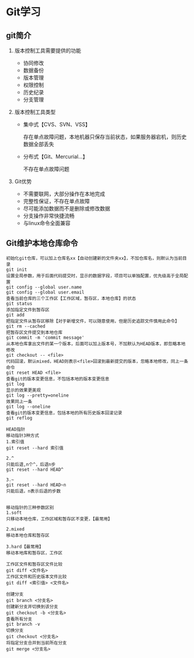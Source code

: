 # Git学习

## git简介

1. 版本控制工具需要提供的功能

   - 协同修改
   - 数据备份
   - 版本管理
   - 权限控制
   - 历史纪录
   - 分支管理

2. 版本控制工具类型

   - 集中式【CVS、SVN、VSS】

     存在单点故障问题，本地机器只保存当前状态，如果服务器宕机，则历史数据全部丢失

   - 分布式【Git、Mercurial...】

     不存在单点故障问题

3. Git优势

   - 不需要联网，大部分操作在本地完成
   - 完整性保证，不存在单点故障
   - 尽可能添加数据而不是删除或修改数据
   - 分支操作非常快捷流畅
   - 与linux命令全面兼容

## Git维护本地仓库命令

```shell
初始化git仓库，可以加上仓库名xx【自动创建新的文件夹xx】，不加仓库名，则默认为当前目录
git init 
设置全局参数，用于后面代码提交时，显示的数据字段，项目可以单独配置，优先级高于全局配置
git config --global user.name
git config --global user.email
查看当前仓库的三个工作区【工作区域，暂存区，本地仓库】的状态
git status
添加指定文件到暂存区
git add 
把指定文件从暂存区移除【对于新增文件，可以随意使用，但是历史追踪文件慎用此命令】
git rm --cached
把暂存区文件提交到本地仓库
git commit -m 'commit message'
从本地仓库拿出文件的某一个版本，后面可以加上版本号，不加默认为HEAD版本，即忽略本地修改
git checkout -- <file>
代码回滚，默认mixed，HEAD则表示<file>回滚到最新提交的版本，忽略本地修改，同上一条命令
git reset HEAD <file>
查看git的版本变更信息，不包括本地的版本变更信息
git log 
显示的效果更美观
git log --pretty=oneline
效果同上一条
git log --oneline
查看git的版本变更信息，包括本地的所有历史版本回滚记录
git reflog

HEAD指针
移动指针3种方式
1.索引值
git reset --hard 索引值

2.^
只能后退,n个^，后退n步
git reset --hard HEAD^

3.~
git reset --hard HEAD~n
只能后退，n表示后退的步数


移动指针的三种参数区别
1.soft
只移动本地仓库，工作区域和暂存区不变更，【最常用】

2.mixed
移动本地仓库和暂存区

3.hard【最常用】
移动本地库和暂存区，工作区

工作区文件和暂存区文件比较
git diff <文件名>
工作区文件和历史版本文件比较
git diff <索引值> <文件名>

创建分支
git branch <分支名>
创建新分支并切换到该分支
git checkout -b <分支名>
查看所有分支
git branch -v
切换分支
git checkout <分支名>
将指定分支合并到当前所在分支
git merge <分支名>

```

## 

